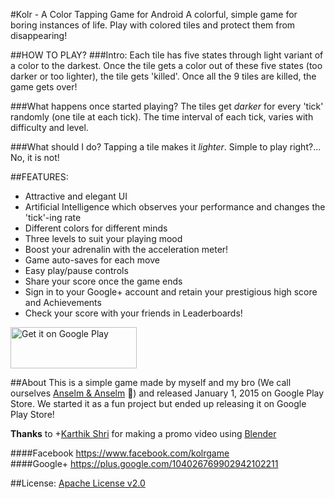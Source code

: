 #Kolr - A Color Tapping Game for Android
A colorful, simple game for boring instances of life. Play with colored tiles and protect them from disappearing!

##HOW TO PLAY?
###Intro:
Each tile has five states through light variant of a color to the darkest. Once the tile gets a color out of these five states (too darker or too lighter), the tile gets 'killed'. Once all the 9 tiles are killed, the game gets over!

###What happens once started playing?
The tiles get *darker* for every 'tick' randomly (one tile at each tick). The time interval of each tick, varies with difficulty and level.

###What should I do?
Tapping a tile makes it *lighter*. Simple to play right?... No, it is not!

##FEATURES:
 - Attractive and elegant UI
 - Artificial Intelligence which observes your performance and changes the 'tick'-ing rate
 - Different colors for different minds
 - Three levels to suit your playing mood
 - Boost your adrenalin with the acceleration meter!
 - Game auto-saves for each move
 - Easy play/pause controls
 - Share your score once the game ends
 - Sign in to your Google+ account and retain your prestigious high score and Achievements
 - Check your score with your friends in Leaderboards!
  
  <a href="https://play.google.com/store/apps/details?id=com.blogspot.merbinjanselm.kolr&utm_source=global_co&utm_medium=prtnr&utm_content=Mar2515&utm_campaign=PartBadge&pcampaignid=MKT-AC-global-none-all-co-pr-py-PartBadges-Oct1515-1"><img width="202" height="66" alt="Get it on Google Play" src="https://play.google.com/intl/en_us/badges/images/apps/en-play-badge-border.png" /></a>

##About
 This is a simple game made by myself and my bro (We call ourselves [Anselm & Anselm](http://anselmbros.blogspot.in/") :grimacing:) and released January 1, 2015 on Google Play Store. We started it as a fun project but ended up releasing it on Google Play Store!
 
**Thanks** to +[Karthik Shri](https://plus.google.com/111993829184766919523) for making a promo video using [Blender](http://blender.org)

####Facebook
   https://www.facebook.com/kolrgame</br>
####Google+
   https://plus.google.com/104026769902942102211</br>

##License:
[Apache License v2.0](https://github.com/anselm94/kolr-android/blob/master/LICENSE.txt)
